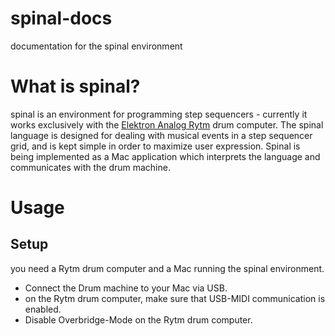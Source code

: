 # spinal-docs
documentation for the spinal environment


# What is spinal?
spinal is an environment for programming step sequencers - currently it works exclusively with the [Elektron Analog Rytm](http://eu.elektron.se/drum-machines/analog-rytm/) drum computer. The spinal language is designed for dealing with musical events in a step sequencer  grid, and is kept simple in order to maximize user expression.
Spinal is being implemented as a Mac application which interprets the language and communicates with the drum machine.

# Usage
## Setup
you need a Rytm drum computer and a Mac running the spinal environment.
- Connect the Drum machine to your Mac via USB.
- on the Rytm drum computer, make sure that USB-MIDI communication is enabled.
- Disable Overbridge-Mode on the Rytm drum computer.
